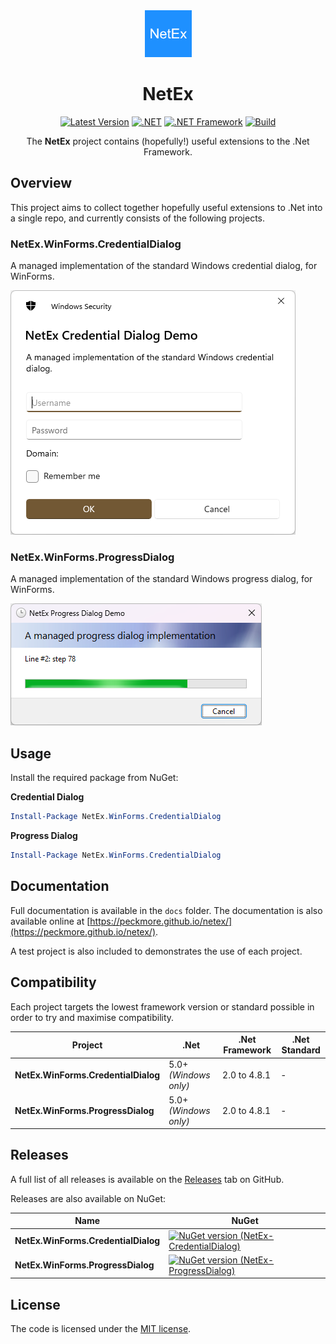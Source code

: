 <div align="center">

<img src="resources/icon.png" alt="NetEx.WinForms.ProgressDialog" width="75" />

# NetEx
[![Latest Version](https://img.shields.io/github/v/release/Peckmore/NetEx?label=Latest%20Version)](https://github.com/Peckmore/NetEx/releases)
[![.NET](https://img.shields.io/badge/.NET%20-5.0+-8A2BE2)](https://dotnet.microsoft.com/download)
[![.NET Framework](https://img.shields.io/badge/.NET%20Framework-2.0+-8A2BE2)](https://dotnet.microsoft.com/download)
[![Build](https://img.shields.io/github/actions/workflow/status/peckmore/NetEx/build.yml?label=Build%20Staus)](https://dotnet.microsoft.com/download)

The **NetEx** project contains (hopefully!) useful extensions to the .Net Framework.

</div>

## Overview
This project aims to collect together hopefully useful extensions to .Net into a single repo, and currently consists of the following projects.

### NetEx.WinForms.CredentialDialog
A managed implementation of the standard Windows credential dialog, for WinForms.

![A credential dialog with upgraded appearance.](docs/images/credential-dialog-new.png)

### NetEx.WinForms.ProgressDialog
A managed implementation of the standard Windows progress dialog, for WinForms.

![A progress dialog with upgraded appearance.](docs/images/progress-dialog-new.png)

## Usage

Install the required package from NuGet:

**Credential Dialog**
```powershell
Install-Package NetEx.WinForms.CredentialDialog
```

**Progress Dialog**
```powershell
Install-Package NetEx.WinForms.CredentialDialog
```

## Documentation
Full documentation is available in the `docs` folder. The documentation is also available online at [https://peckmore.github.io/netex/](https://peckmore.github.io/netex/).

A test project is also included to demonstrates the use of each project.

## Compatibility
Each project targets the lowest framework version or standard possible in order to try and maximise compatibility.

| Project                             | .Net                  | .Net Framework | .Net Standard |
|-------------------------------------|-----------------------|----------------|---------------|
| **NetEx.WinForms.CredentialDialog** | 5.0+ *(Windows only)* | 2.0 to 4.8.1   | -             |
| **NetEx.WinForms.ProgressDialog**   | 5.0+ *(Windows only)* | 2.0 to 4.8.1   | -             |

## Releases

A full list of all releases is available on the [Releases](https://github.com/Peckmore/netex.winforms.progressdialog/releases) tab on GitHub.

Releases are also available on NuGet:

| Name                                | NuGet |
|-------------------------------------|-------|
| **NetEx.WinForms.CredentialDialog** | [![NuGet version (NetEx-CredentialDialog)](https://img.shields.io/nuget/v/NetEx.WinForms.CredentialDialog.svg?style=flat-square)](https://www.nuget.org/packages/NetEx.WinForms.CredentialDialog/) |
| **NetEx.WinForms.ProgressDialog**   | [![NuGet version (NetEx-ProgressDialog)](https://img.shields.io/nuget/v/NetEx.WinForms.ProgressDialog.svg?style=flat-square)](https://www.nuget.org/packages/NetEx.WinForms.ProgressDialog/) |

##  License

The code is licensed under the [MIT license](https://github.com/Peckmore/netex.winforms.progressdialog?tab=MIT-1-ov-file#readme).